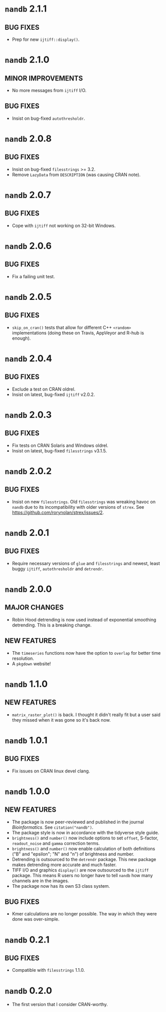 # `nandb` 2.1.1

## BUG FIXES
* Prep for new `ijtiff::display()`.


# `nandb` 2.1.0

## MINOR IMPROVEMENTS
* No more messages from `ijtiff` I/O.

## BUG FIXES
* Insist on bug-fixed `autothresholdr`.


# `nandb` 2.0.8

## BUG FIXES
* Insist on bug-fixed `filesstrings` >= 3.2.
* Remove `LazyData` from `DESCRIPTION` (was causing CRAN note).


# `nandb` 2.0.7

## BUG FIXES
* Cope with `ijtiff` not working on 32-bit Windows.


# `nandb` 2.0.6

## BUG FIXES
* Fix a failing unit test.


# `nandb` 2.0.5

## BUG FIXES
* `skip_on_cran()` tests that allow for different C++ `<random>` implementations (doing these on Travis, AppVeyor and R-hub is enough).


# `nandb` 2.0.4

## BUG FIXES
* Exclude a test on CRAN oldrel.
* Insist on latest, bug-fixed `ijtiff` v2.0.2.


# `nandb` 2.0.3

## BUG FIXES
* Fix tests on CRAN Solaris and Windows oldrel.
* Insist on latest, bug-fixed `filesstrings` v3.1.5.


# `nandb` 2.0.2

## BUG FIXES
* Insist on new `filesstrings`. Old `filesstrings` was wreaking havoc on `nandb` due to its incompatibility with older versions of `strex`. See https://github.com/rorynolan/strex/issues/2.


# `nandb` 2.0.1

## BUG FIXES
* Require necessary versions of `glue` and `filesstrings` and newest, least buggy `ijtiff`, `autothresholdr` and `detrendr`.


# `nandb` 2.0.0

## MAJOR CHANGES
* Robin Hood detrending is now used instead of exponential smoothing detrending. This is a breaking change.

## NEW FEATURES
* The `timeseries` functions now have the option to `overlap` for better time resolution.
* A `pkgdown` website!


# `nandb` 1.1.0

## NEW FEATURES
* `matrix_raster_plot()` is back. I thought it didn't really fit but a user said they missed when it was gone so it's back now.


# `nandb` 1.0.1

## BUG FIXES
* Fix issues on CRAN linux devel clang.


# `nandb` 1.0.0

## NEW FEATURES
* The package is now peer-reviewed and published in the journal *Bioinformatics*. See `citation("nandb")`.
* The package style is now in accordance with the tidyverse style guide.
* `brightness()` and `number()` now include options to set `offset`, S-factor, `readout_noise` and `gamma` correction terms.
* `brightness()` and `number()` now enable calculation of both definitions ("B" and "epsilon"; "N" and "n") of brightness and number.
* Detrending is outsourced to the `detrendr` package. This new package makes detrending more accurate and much faster.
* TIFF I/O and graphics `display()` are now outsourced to the `ijtiff` package. This means R users no longer have to tell `nandb` how many channels are in the images.
* The package now has its own S3 class system.


## BUG FIXES 
* Kmer calculations are no longer possible. The way in which they were done was over-simple.


# `nandb` 0.2.1

## BUG FIXES
* Compatible with `filesstrings` 1.1.0.


# `nandb` 0.2.0

* The first version that I consider CRAN-worthy.
